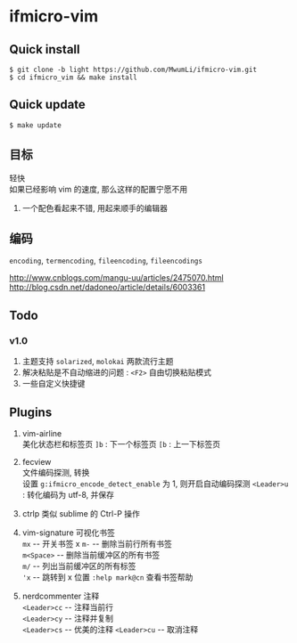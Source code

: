 # ifmicro-vim

## Quick install

    $ git clone -b light https://github.com/MwumLi/ifmicro-vim.git
    $ cd ifmicro_vim && make install 

## Quick update  

    $ make update
    
## 目标

轻快  
如果已经影响 vim 的速度, 那么这样的配置宁愿不用  

1. 一个配色看起来不错, 用起来顺手的编辑器  


## 编码

`encoding`, `termencoding`, `fileencoding`, `fileencodings`  

<http://www.cnblogs.com/mangu-uu/articles/2475070.html>  
<http://blog.csdn.net/dadoneo/article/details/6003361>  

## Todo

### v1.0

1. 主题支持 `solarized`, `molokai` 两款流行主题  
2. 解决粘贴是不自动缩进的问题 : `<F2>` 自由切换粘贴模式  
3. 一些自定义快捷键  


## Plugins

1. vim-airline  
   美化状态栏和标签页
   `]b` : 下一个标签页 
   `[b` : 上一下标签页

2. fecview  
   文件编码探测, 转换  
   设置 `g:ifmicro_encode_detect_enable` 为 1, 则开启自动编码探测
   `<Leader>u` : 转化编码为 utf-8, 并保存  

3. ctrlp
   类似 sublime 的 Ctrl-P 操作

4. vim-signature
   可视化书签  
   `mx` -- 开关书签 x
   `m-` -- 删除当前行所有书签  
   `m<Space>` -- 删除当前缓冲区的所有书签  
   `m/` -- 列出当前缓冲区的所有标签  
   `'x` -- 跳转到 x 位置 
   `:help mark@cn` 查看书签帮助

5. nerdcommenter
   注释  
   `<Leader>cc` -- 注释当前行  
   `<Leader>cy` -- 注释并复制  
   `<Leader>cs` -- 优美的注释
   `<Leader>cu` --  取消注释  

